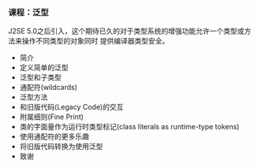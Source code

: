 ### 课程：泛型
J2SE 5.0之后引入，这个期待已久的对于类型系统的增强功能允许一个类型或方法来操作不同类型的对象同时
提供编译器类型安全。
- 简介
- 定义简单的泛型
- 泛型和子类型
- 通配符(wildcards)
- 泛型方法
- 和旧版代码(Legacy Code)的交互
- 附属细则(Fine Print)
- 类的字面量作为运行时类型标记(class literals as runtime-type tokens)
- 使用通配符的更多乐趣
- 将旧版代码转换为使用泛型
- 致谢